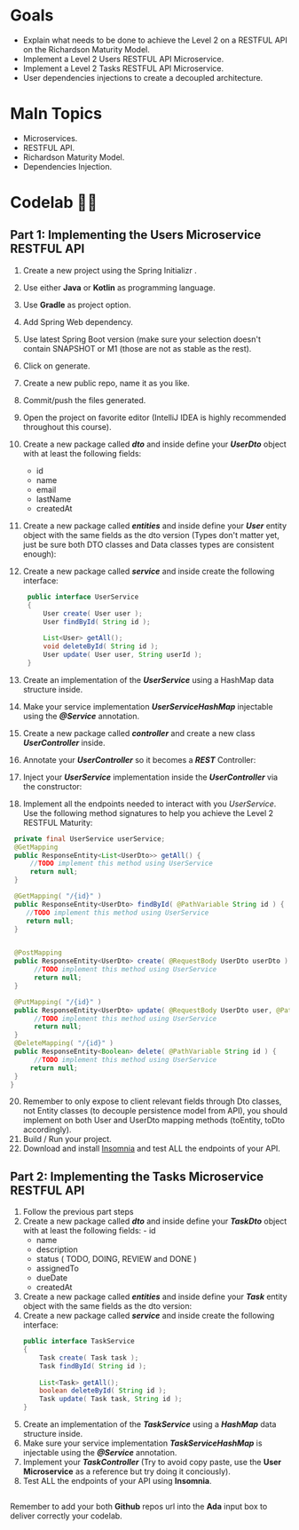 
# Goals

 - Explain what needs to be done to achieve the Level 2 on a RESTFUL API
   on the Richardson Maturity Model.
 - Implement a Level 2 Users RESTFUL API Microservice.
 - Implement a Level 2 Tasks RESTFUL API Microservice.
 - User dependencies injections to create a decoupled architecture.

# MaIn Topics

 - Microservices.
 - RESTFUL API.
 - Richardson Maturity Model.
 - Dependencies Injection.

# Codelab 🤹🏽
## Part 1: Implementing the Users Microservice RESTFUL API

 1. Create a new project using the Spring Initializr .
 2. Use either **Java** or **Kotlin** as programming language.
 3. Use **Gradle** as project option.
 4. Add Spring Web dependency.
 5. Use latest Spring Boot version (make sure your selection doesn't
    contain SNAPSHOT or M1 (those are not as stable as the rest).
 6. Click on generate.
 8. Create a new public repo, name it as you like.
 9. Commit/push the files generated.
 10. Open the project on favorite editor (IntelliJ IDEA is highly
     recommended throughout this course).
 11. Create a new package called ***dto*** and inside define your ***UserDto***
     object with at least the following fields:

       - id
       - name
       - email
       - lastName
       - createdAt

12. Create a new package called ***entities*** and inside define your ***User*** entity object with the same fields as the dto version (Types don't matter yet, just be sure both DTO classes and Data classes types are consistent enough): 

	
13. Create a new package called ***service*** and inside create the following interface:

    ```java
     public interface UserService
     {
         User create( User user );
         User findById( String id );
         
         List<User> getAll();
         void deleteById( String id );
         User update( User user, String userId );
     }  
14. Create an implementation of the ***UserService*** using a HashMap data structure inside.
15. Make your service implementation ***UserServiceHashMap*** injectable using the ***@Service*** annotation.
16. Create a new package called ***controller*** and create a new class ***UserController*** inside.
17. Annotate your ***UserController*** so it becomes a ***REST*** Controller:
18. Inject your ***UserService*** implementation inside the ***UserController*** via the constructor:
19.  Implement all the endpoints needed to interact with you  _UserService_. Use the following method signatures to help you achieve the Level 2 RESTFUL Maturity:
   ```java
    private final UserService userService;
    @GetMapping
    public ResponseEntity<List<UserDto>> getAll() {
        //TODO implement this method using UserService
        return null;
    }
   
    @GetMapping( "/{id}" )
    public ResponseEntity<UserDto> findById( @PathVariable String id ) {
       //TODO implement this method using UserService
       return null;
    }
   
   
    @PostMapping
    public ResponseEntity<UserDto> create( @RequestBody UserDto userDto ) {
         //TODO implement this method using UserService
         return null;
    }
   
    @PutMapping( "/{id}" )
    public ResponseEntity<UserDto> update( @RequestBody UserDto user, @PathVariable String id ) {
         //TODO implement this method using UserService
         return null;
    }
    @DeleteMapping( "/{id}" )
    public ResponseEntity<Boolean> delete( @PathVariable String id ) {
         //TODO implement this method using UserService
        return null;      
    }
  }
 ```
20. Remember to only expose to client relevant fields through Dto classes, not Entity classes (to decouple persistence model from API), you should implement on both User and UserDto mapping methods (toEntity, toDto accordingly).
20. Build / Run your project.
21. Download and install [Insomnia](https://insomnia.rest/download) and test ALL the endpoints of your API.

## Part 2: Implementing the Tasks Microservice RESTFUL API

1. Follow the previous part steps
2. Create a new package called ***dto*** and inside define your ***TaskDto*** object with at least the following fields:
        - id
	- name
	- description
	- status ( TODO, DOING, REVIEW and DONE )
	- assignedTo
	- dueDate
	- createdAt
3. Create a new package called ***entities*** and inside define your ***Task*** entity object with the same fields as the dto version:
4. Create a new package called ***service*** and inside create the following interface:
	```java
	public interface TaskService
    {
        Task create( Task task );
        Task findById( String id );
        
        List<Task> getAll();
        boolean deleteById( String id );
        Task update( Task task, String id );
    }
    ```
5. Create an implementation of the ***TaskService*** using a ***HashMap*** data structure inside.
6. Make sure your service implementation ***TaskServiceHashMap*** is injectable using the ***@Service*** annotation.
7. Implement your ***TaskController*** (Try to avoid copy paste, use the **User Microservice** as a reference but try doing it conciously).
8. Test ALL the endpoints of your API using **Insomnia**.

## 

Remember to add your both **Github** repos url into the **Ada** input box to deliver correctly your codelab.
